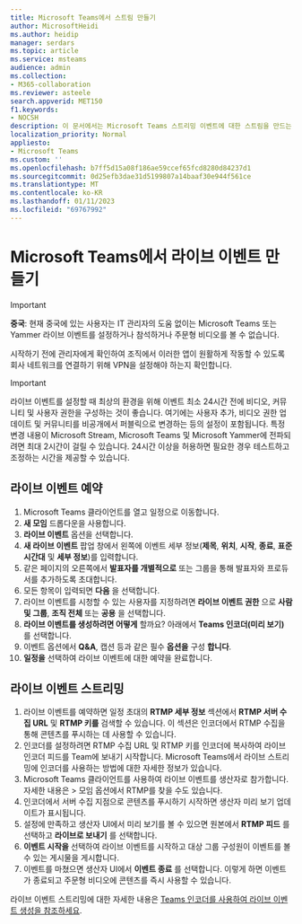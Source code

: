 ```yaml
---
title: Microsoft Teams에서 스트림 만들기
author: MicrosoftHeidi
ms.author: heidip
manager: serdars
ms.topic: article
ms.service: msteams
audience: admin
ms.collection:
- M365-collaboration
ms.reviewer: asteele
search.appverid: MET150
f1.keywords:
- NOCSH
description: 이 문서에서는 Microsoft Teams 스트리밍 이벤트에 대한 스트림을 만드는 방법을 안내합니다.
localization_priority: Normal
appliesto:
- Microsoft Teams
ms.custom: ''
ms.openlocfilehash: b7ff5d15a08f186ae59ccef65fcd8280d84237d1
ms.sourcegitcommit: 0d25efb3dae31d5199807a14baaf30e944f561ce
ms.translationtype: MT
ms.contentlocale: ko-KR
ms.lasthandoff: 01/11/2023
ms.locfileid: "69767992"
---
```

# <a name="create-a-live-event-in-microsoft-teams"></a>Microsoft Teams에서 라이브 이벤트 만들기

> [!IMPORTANT]
> **중국**: 현재 중국에 있는 사용자는 IT 관리자의 도움 없이는 Microsoft Teams 또는 Yammer 라이브 이벤트를 설정하거나 참석하거나 주문형 비디오를 볼 수 없습니다.
>
> 시작하기 전에 관리자에게 확인하여 조직에서 이러한 앱이 원활하게 작동할 수 있도록 회사 네트워크를 연결하기 위해 VPN을 설정해야 하는지 확인합니다.

> [!IMPORTANT]
> 라이브 이벤트를 설정할 때 최상의 환경을 위해 이벤트 최소 24시간 전에 비디오, 커뮤니티 및 사용자 권한을 구성하는 것이 좋습니다. 여기에는 사용자 추가, 비디오 권한 업데이트 및 커뮤니티를 비공개에서 퍼블릭으로 변경하는 등의 설정이 포함됩니다. 특정 변경 내용이 Microsoft Stream, Microsoft Teams 및 Microsoft Yammer에 전파되려면 최대 2시간이 걸릴 수 있습니다. 24시간 이상을 허용하면 필요한 경우 테스트하고 조정하는 시간을 제공할 수 있습니다.

## <a name="schedule-the-live-event"></a>라이브 이벤트 예약

1. Microsoft Teams 클라이언트를 열고 일정으로 이동합니다.
1. **새 모임** 드롭다운을 사용합니다.
1. **라이브 이벤트** 옵션을 선택합니다.
1. **새 라이브 이벤트** 팝업 창에서 왼쪽에 이벤트 세부 정보(**제목**, **위치**, **시작**, **종료**, **표준 시간대** 및 **세부 정보**)를 입력합니다.
1. 같은 페이지의 오른쪽에서 **발표자를 개별적으로** 또는 그룹을 통해 발표자와 프로듀서를 추가하도록 초대합니다.
1. 모든 항목이 입력되면 **다음** 을 선택합니다.
1. 라이브 이벤트를 시청할 수 있는 사용자를 지정하려면 **라이브 이벤트 권한** 으로 **사람 및 그룹**, **조직 전체** 또는 **공용** 을 선택합니다.
1. **라이브 이벤트를 생성하려면 어떻게** 할까요? 아래에서 **Teams 인코더(미리 보기)** 를 선택합니다.
1. 이벤트 옵션에서 **Q&A**, 캡션 등과 같은 필수 **옵션을** 구성 **합니다**.
1. **일정을** 선택하여 라이브 이벤트에 대한 예약을 완료합니다.

## <a name="stream-the-live-event"></a>라이브 이벤트 스트리밍

1. 라이브 이벤트를 예약하면 일정 초대의 **RTMP 세부 정보** 섹션에서 **RTMP 서버 수집 URL** 및 **RTMP 키를** 검색할 수 있습니다. 이 섹션은 인코더에서 RTMP 수집을 통해 콘텐츠를 푸시하는 데 사용할 수 있습니다.
1. 인코더를 설정하려면 RTMP 수집 URL 및 RTMP 키를 인코더에 복사하여 라이브 인코더 피드를 Team에 보내기 시작합니다. Microsoft Teams에서 라이브 스트리밍에 인코더를 사용하는 방법에 대한 자세한 정보가 있습니다.
1. Microsoft Teams 클라이언트를 사용하여 라이브 이벤트를 생산자로 참가합니다. 자세한 내용은 > 모임 옵션에서 RTMP를 찾을 수도 있습니다.
1. 인코더에서 서버 수집 지점으로 콘텐츠를 푸시하기 시작하면 생산자 미리 보기 업데이트가 표시됩니다.
1. 설정에 만족하고 생산자 UI에서 미리 보기를 볼 수 있으면 원본에서 **RTMP 피드** 를 선택하고 **라이브로 보내기** 를 선택합니다.
1. **이벤트 시작을** 선택하여 라이브 이벤트를 시작하고 대상 그룹 구성원이 이벤트를 볼 수 있는 게시물을 게시합니다.
1. 이벤트를 마쳤으면 생산자 UI에서 **이벤트 종료** 를 선택합니다. 이렇게 하면 이벤트가 종료되고 주문형 비디오에 콘텐츠를 즉시 사용할 수 있습니다.

라이브 이벤트 스트리밍에 대한 자세한 내용은 [Teams 인코더를 사용하여 라이브 이벤트 생성을 참조하세요](https://support.microsoft.com/office/produce-a-teams-live-event-using-teams-encoder-b0026c9d-fd37-4bb3-bffc-6961f221fbe9).
